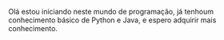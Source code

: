 Olá estou iniciando neste mundo de programação, já tenhoum conhecimento básico de Python e Java, e espero adquirir mais conhecimento.
